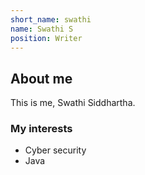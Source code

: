 ```yaml
---
short_name: swathi
name: Swathi S
position: Writer
---
```


## About me

This is me, Swathi Siddhartha.

### My interests

- Cyber security
- Java

